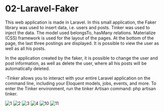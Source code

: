 # 02-Laravel-Faker

This web application is made in Laravel. In this small application, the Faker library was used to insert data, i.e. users and posts. Tinker was used to inject the data. The model used belongsTo, hasMany relations. Materialize (CSS) framework is used for the layout of the pages. At the bottom of the page, the last three postings are displayed. It is possible to view the user as well as all his posts.

In the application created by the faker, it is possible to change the user and post information, as well as delete the user, where all his posts will be automatically deleted.

-Tinker allows you to interact with your entire Laravel application on the command line, including your Eloquent models, jobs, events, and more. To enter the Tinker environment, run the tinker Artisan command: php artisan tinker.


![1](https://user-images.githubusercontent.com/56784702/201173730-8c5bc9c8-674c-489b-9ace-03e8ddf6ce80.png)
![2](https://user-images.githubusercontent.com/56784702/201173741-b5a19202-b8c4-462a-992a-cdb44db2e28b.png)
![3](https://user-images.githubusercontent.com/56784702/201173745-9b4344c2-1cc3-40cd-b55b-43dfc3466614.png)
![4](https://user-images.githubusercontent.com/56784702/201173754-a58b237b-eac6-44d3-b720-3de69c39bb0a.png)
![10](https://user-images.githubusercontent.com/56784702/201173755-fcd1aec0-81e8-4dd3-80a8-e0f89c8740f5.png)
![11](https://user-images.githubusercontent.com/56784702/201173761-117fea4d-c4e7-421c-a7dc-0dd3b93e185b.png)
